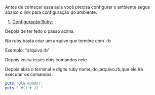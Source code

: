 Antes de começar essa aula voçê precisa configurar o ambiente segue abaixo o link para configuração do ambiente:

1. [Configuração Ruby](https://github.com/brunobatista25/best_archer/blob/master/tests/ConfiguracaoRuby/configuracao_ruby.md); 


Depois de ter feito o passo acima.

No ruby basta criar um arquivo que termine com .rb 

Exemplo: "arquivo.rb"

Depois insira esses dois comandos nele.

Depois abra o terminal e digite ruby nome_do_arquivo.rb,que ele irá executar os comandos.

```ruby
puts 'Ola mundo!'
puts " #{1 + 2} "
```
